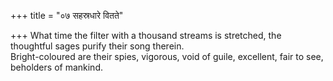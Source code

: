 +++
title = "०७ सहस्रधारे वितते"

+++
What time the filter with a thousand streams is stretched, the thoughtful sages purify their song therein.  
     Bright-coloured are their spies, vigorous, void of guile, excellent, fair to see, beholders of mankind.